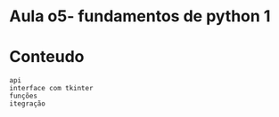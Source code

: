 # Aula o5- fundamentos de python 1

# Conteudo 


    api
    interface com tkinter
    funções
    itegração